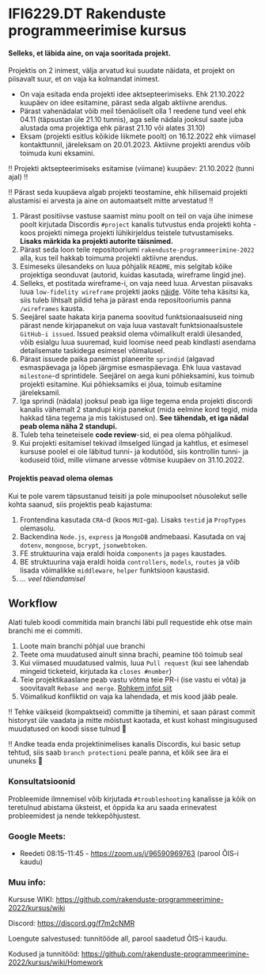 # IFI6229.DT Rakenduste programmeerimise kursus

#### Selleks, et läbida aine, on vaja sooritada projekt.

Projektis on 2 inimest, välja arvatud kui suudate näidata, et projekt on piisavalt suur, et on vaja ka kolmandat inimest.

* On vaja esitada enda projekti idee aktsepteerimiseks. Ehk 21.10.2022 kuupäev on idee esitamine, pärast seda algab aktiivne arendus.
* Pärast vahenädalat võib meil tõenäoliselt olla 1 reedene tund veel ehk 04.11 (täpsustan üle 21.10 tunnis), aga selle nädala jooksul saate juba alustada oma projektiga ehk pärast 21.10 või alates 31.10)
* Eksam (projekti esitlus kõikide liikmete poolt) on 16.12.2022 ehk viimasel kontakttunnil, järeleksam on 20.01.2023. Aktiivne projekti arendus võib toimuda kuni eksamini.


‼️ Projekti aktsepteerimiseks esitamise (viimane) kuupäev: 21.10.2022 (tunni ajal) ‼️

‼️ Pärast seda kuupäeva algab projekti teostamine, ehk hilisemaid projekti alustamisi ei arvesta ja aine on automaatselt mitte arvestatud ‼️

1. Pärast positiivse vastuse saamist minu poolt on teil on vaja ühe inimese poolt kirjutada Discordis `#project` kanalis tutvustus enda projekti kohta - koos projekti nimega projekti lühikirjeldus teistele tutvustamiseks. **Lisaks märkida ka projekti autorite täisnimed.**
2. Pärast seda loon teile repositooriumi `rakenduste-programmeerimine-2022` alla, kus teil hakkab toimuma projekti aktiivne arendus.
3. Esimeseks ülesandeks on luua põhjalik `README`, mis selgitab kõike projektiga seonduvat (autorid, kuidas kasutada, wireframe lingid jne).
4. Selleks, et postitada wireframe-i, on vaja need luua. Arvestan piisavaks luua `low-fidelity wireframe` projekti jaoks [näide](https://images.ctfassets.net/qop92tnevinq/0LwOZ4G6nxFy7zp62aRqg/a3e19a8955b3a2ef97f3ddf3a25d0b45/low-fidelity-wireframes-web.png?fm=webp&q=80). Võite teha käsitsi ka, siis tuleb lihtsalt pildid teha ja pärast enda repositooriumis panna `/wireframes` kausta.
5. Seejärel saate hakata kirja panema soovitud funktsionaalsuseid ning pärast nende kirjapanekut on vaja luua vastavalt funktsionaalsustele `GitHub-i issued`. Issued peaksid olema võimalikult eraldi ülesanded, võib esialgu luua suuremad, kuid loomise need peab kindlasti asendama detailsemate taskidega esimesel võimalusel.
6. Pärast issuede paika panemist planeerite `sprindid` (algavad esmaspäevaga ja lõpeb järgmise esmaspäevaga. Ehk luua vastavad `milestone`-d sprintidele. Seejärel on aega kuni põhieksamini, kus toimub projekti esitamine. Kui põhieksamiks ei jõua, toimub esitamine järeleksamil.
7. Iga sprindi (nädala) jooksul peab iga liige tegema enda projekti discordi kanalis vähemalt 2 standupi kirja panekut (mida eelmine kord tegid, mida hakkad täna tegema ja mis takistused on). **See tähendab, et iga nädal peab olema näha 2 standupi.** 
8. Tuleb teha teineteisele **code review**-sid, ei pea olema põhjalikud. 
9. Kui projekti esitamisel tekivad ilmselged lüngad ja kahtlus, et esimesel kursuse poolel ei ole läbitud tunni- ja kodutööd, siis kontrollin tunni- ja koduseid töid, mille viimane arvesse võtmise kuupäev on 31.10.2022. 

#### Projektis peavad olema olemas
Kui te pole varem täpsustanud teisiti ja pole minupoolset nõusolekut selle kohta saanud, siis projektis peab kajastuma:
1. Frontendina kasutada `CRA`-d (koos `MUI`-ga). Lisaks `testid` ja `PropTypes` olemasolu.
2. Backendina `Node.js`, `express` ja `MongoDB` andmebaasi. Kasutada on vaj `dotenv`, `mongoose`, `bcrypt`, `jsonwebtoken`.
3. FE struktuurina vaja eraldi hoida `components` ja `pages` kaustades.
4. BE struktuurina vaja eraldi hoida `controllers`, `models`, `routes` ja võib lisada võimalikke `middleware`, `helper` funktsioon kaustasid.
5. _... veel täiendamisel_

## Workflow

Alati tuleb koodi commitida main branchi läbi pull requestide ehk otse main branchi me ei commiti. 

1. Loote main branchi põhjal uue branchi
2. Teete oma muudatused ainult sinna brachi, peamine töö toimub seal
3. Kui viimased muudatused valmis, luua ```Pull request``` (kui see lahendab mingeid ticketeid, kirjutada ka ```closes #number```)
4. Teie projektikaaslane peab vastu võtma teie PR-i (ise vastu ei võta) ja soovitavalt ```Rebase and merge```. [Rohkem infot siit](https://rietta.com/blog/github-merge-types/)
5. Võimalikud konfliktid on vaja ka lahendada, et mis kood jääb peale. 

‼️ Tehke väikseid (kompaktseid) committe ja tihemini, et saan pärast commit historyst üle vaadata ja mitte mõistust kaotada, et kust kohast mingisugused muudatused on koodi sisse tulnud 🤪

‼️ Andke teada enda projektinimelises kanalis Discordis, kui basic setup tehtud, siis saab ```branch protectioni``` peale panna, et kõik see ära ei ununeks 🙂

### Konsultatsioonid

Probleemide ilmnemisel võib kirjutada `#troubleshooting` kanalisse ja kõik on teretulnud abistama üksteist, et õppida ka aru saada erinevatest probleemidest ja nende tekkepõhjustest.

### Google Meets:

- Reedeti 08:15-11:45 - https://zoom.us/j/96590969763 (parool ÕIS-i kaudu)

### Muu info: 

Kursuse WIKI: https://github.com/rakenduste-programmeerimine-2022/kursus/wiki

Discord: https://discord.gg/f7m2cNMR

Loengute salvestused: tunnitööde all, parool saadetud ÕIS-i kaudu.

Kodused ja tunnitööd: https://github.com/rakenduste-programmeerimine-2022/kursus/wiki/Homework
